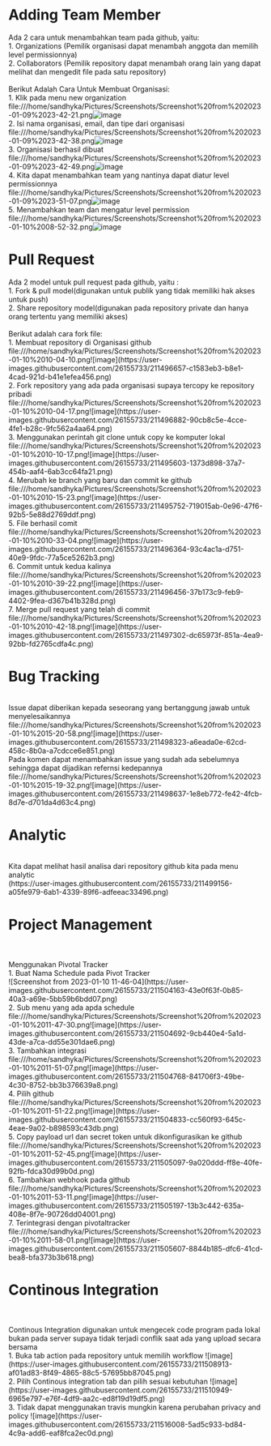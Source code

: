 <h1>Adding Team Member</h1>

Ada 2 cara untuk menambahkan team pada github, yaitu:
<br>1. Organizations (Pemilik organisasi dapat menambah anggota dan memilih level permissionnya)
<br>2. Collaborators (Pemilik repository dapat menambah orang lain yang dapat melihat dan mengedit file pada satu repository)
<br><br>
Berikut Adalah Cara Untuk Membuat Organisasi:
<br>1. Klik pada menu new organization
file:///home/sandhyka/Pictures/Screenshots/Screenshot%20from%202023-01-09%2023-42-21.png![image](https://user-images.githubusercontent.com/26155733/211492685-79226797-670b-47ba-b7ca-4aabb76d33a3.png)
<br>2. Isi nama organisasi, email, dan tipe dari organisasi
file:///home/sandhyka/Pictures/Screenshots/Screenshot%20from%202023-01-09%2023-42-38.png![image](https://user-images.githubusercontent.com/26155733/211492963-50136a95-b533-4a75-a01a-60076f523607.png)
<br>3. Organisasi berhasil dibuat
file:///home/sandhyka/Pictures/Screenshots/Screenshot%20from%202023-01-09%2023-42-49.png![image](https://user-images.githubusercontent.com/26155733/211493100-b201058f-3af0-4438-a1dd-21d929624504.png)
<br>4. Kita dapat menambahkan team yang nantinya dapat diatur level permissionnya
file:///home/sandhyka/Pictures/Screenshots/Screenshot%20from%202023-01-09%2023-51-07.png![image](https://user-images.githubusercontent.com/26155733/211493215-1d3f0f07-a394-4943-bec5-b269dfd4213d.png)
<br>5. Menambahkan team dan mengatur level permission
file:///home/sandhyka/Pictures/Screenshots/Screenshot%20from%202023-01-10%2008-52-32.png![image](https://user-images.githubusercontent.com/26155733/211493935-8927e677-23e0-4eff-96d1-a01543a95732.png)

<H1>Pull Request</h1>
Ada 2 model untuk pull request pada github, yaitu :
<br>1. Fork & pull model(digunakan untuk publik yang tidak memiliki hak akses untuk push)
<br>2. Share repository model(digunakan pada repository private dan hanya orang tertentu yang memiliki akses)
<br><br>
Berikut adalah cara fork file:
<br>1. Membuat repository di Organisasi github
file:///home/sandhyka/Pictures/Screenshots/Screenshot%20from%202023-01-10%2010-04-10.png![image](https://user-images.githubusercontent.com/26155733/211496657-c1583eb3-b8e1-4cad-921d-b41e1efea456.png)
<br>2. Fork repository yang ada pada organisasi supaya tercopy ke repository pribadi
file:///home/sandhyka/Pictures/Screenshots/Screenshot%20from%202023-01-10%2010-04-17.png![image](https://user-images.githubusercontent.com/26155733/211496882-90cb8c5e-4cce-4fe1-b28c-9fc562a4aa64.png)
<br>3. Menggunakan perintah git clone untuk copy ke komputer lokal
file:///home/sandhyka/Pictures/Screenshots/Screenshot%20from%202023-01-10%2010-10-17.png![image](https://user-images.githubusercontent.com/26155733/211495603-1373d898-37a7-454b-aaf4-6ab3cc64fa21.png)
<br>4. Merubah ke branch yang baru dan commit ke github
file:///home/sandhyka/Pictures/Screenshots/Screenshot%20from%202023-01-10%2010-15-23.png![image](https://user-images.githubusercontent.com/26155733/211495752-719015ab-0e96-47f6-92b5-5e88d2769ddf.png)
<br>5. File berhasil comit
file:///home/sandhyka/Pictures/Screenshots/Screenshot%20from%202023-01-10%2010-33-04.png![image](https://user-images.githubusercontent.com/26155733/211496364-93c4ac1a-d751-40e9-9fdc-77a5ce5262b3.png)
<br>6. Commit untuk kedua kalinya
file:///home/sandhyka/Pictures/Screenshots/Screenshot%20from%202023-01-10%2010-39-22.png![image](https://user-images.githubusercontent.com/26155733/211496456-37b173c9-feb9-4402-9fea-d367b41b328d.png)
<br>7. Merge pull request yang telah di commit
file:///home/sandhyka/Pictures/Screenshots/Screenshot%20from%202023-01-10%2010-42-18.png![image](https://user-images.githubusercontent.com/26155733/211497302-dc65973f-851a-4ea9-92bb-fd2765cdfa4c.png)
<br>
<h1>Bug Tracking</h1>
<br>Issue dapat diberikan kepada seseorang yang bertanggung jawab untuk menyelesaikannya
file:///home/sandhyka/Pictures/Screenshots/Screenshot%20from%202023-01-10%2015-20-58.png![image](https://user-images.githubusercontent.com/26155733/211498323-a6eada0e-62cd-458c-8b0a-a7cdcce6e851.png)
<br>Pada komen dapat menambahkan issue yang sudah ada sebelumnya sehingga dapat dijadikan refernsi kedepannya
file:///home/sandhyka/Pictures/Screenshots/Screenshot%20from%202023-01-10%2015-19-32.png![image](https://user-images.githubusercontent.com/26155733/211498637-1e8eb772-fe42-4fcb-8d7e-d701da4d63c4.png)
<h1>Analytic</h1>
<br> Kita dapat melihat hasil analisa dari repository github kita pada menu analytic
<br>(https://user-images.githubusercontent.com/26155733/211499156-a05fe979-6ab1-4339-89f6-adfeeac33496.png)
<h1>Project Management</h1>
<br><br>
Menggunakan Pivotal Tracker
<br>1. Buat Nama Schedule pada Pivot Tracker<br>
![Screenshot from 2023-01-10 11-46-04](https://user-images.githubusercontent.com/26155733/211504163-43e0f63f-0b85-40a3-a69e-5bb59b6bdd07.png)
<br>2. Sub menu yang ada apda schedule 
file:///home/sandhyka/Pictures/Screenshots/Screenshot%20from%202023-01-10%2011-47-30.png![image](https://user-images.githubusercontent.com/26155733/211504692-9cb440e4-5a1d-43de-a7ca-dd55e301dae6.png)
<br>3. Tambahkan integrasi
file:///home/sandhyka/Pictures/Screenshots/Screenshot%20from%202023-01-10%2011-51-07.png![image](https://user-images.githubusercontent.com/26155733/211504768-841706f3-49be-4c30-8752-bb3b376639a8.png)
<br>4. Pilih github
file:///home/sandhyka/Pictures/Screenshots/Screenshot%20from%202023-01-10%2011-51-22.png![image](https://user-images.githubusercontent.com/26155733/211504833-cc560f93-645c-4eae-9a02-b898593c43db.png)
<br>5. Copy payload url dan secret token untuk dikonfigurasikan ke github
file:///home/sandhyka/Pictures/Screenshots/Screenshot%20from%202023-01-10%2011-52-45.png![image](https://user-images.githubusercontent.com/26155733/211505097-9a020ddd-ff8e-40fe-92fb-fdca30d99b0d.png)
<br>6. Tambahkan webhook pada github
file:///home/sandhyka/Pictures/Screenshots/Screenshot%20from%202023-01-10%2011-53-11.png![image](https://user-images.githubusercontent.com/26155733/211505197-13b3c442-635a-408e-8f7e-90726dd04001.png)
<br>7. Terintegrasi dengan pivotaltracker
file:///home/sandhyka/Pictures/Screenshots/Screenshot%20from%202023-01-10%2011-58-01.png![image](https://user-images.githubusercontent.com/26155733/211505607-8844b185-dfc6-41cd-bea8-bfa373b3b618.png)

<h1>Continous Integration</h1>
<br><br>
Continous Integration digunakan untuk mengecek code program pada lokal bukan pada server supaya tidak terjadi conflik saat ada yang upload secara bersama
<br>
1. Buka tab action pada repository untuk memilih workflow
![image](https://user-images.githubusercontent.com/26155733/211508913-af01ad83-8f49-4865-88c5-57695bb87045.png)
<br>
2. Pilih Continous integration tab dan pilih sesuai kebutuhan
![image](https://user-images.githubusercontent.com/26155733/211510949-6965e797-e76f-4df9-aa2c-ed8f19d19df5.png)
<br>
3. Tidak dapat menggunakan travis mungkin karena perubahan privacy and policy
![image](https://user-images.githubusercontent.com/26155733/211516008-5ad5c933-bd84-4c9a-add6-eaf8fca2ec0d.png)




